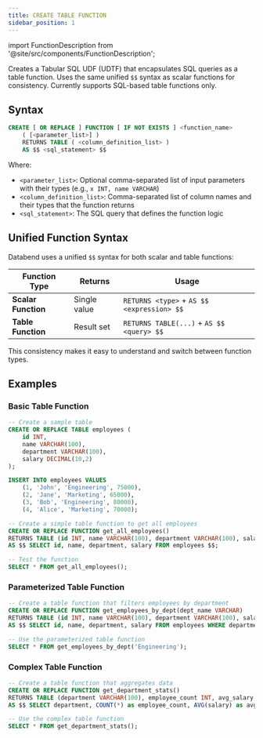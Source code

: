 ```yaml
---
title: CREATE TABLE FUNCTION
sidebar_position: 1
---
```

import FunctionDescription from '@site/src/components/FunctionDescription';

<FunctionDescription description="Introduced or updated: v1.2.799"/>

Creates a Tabular SQL UDF (UDTF) that encapsulates SQL queries as a table function. Uses the same unified `$$` syntax as scalar functions for consistency. Currently supports SQL-based table functions only.

## Syntax

```sql
CREATE [ OR REPLACE ] FUNCTION [ IF NOT EXISTS ] <function_name> 
    ( [<parameter_list>] ) 
    RETURNS TABLE ( <column_definition_list> ) 
    AS $$ <sql_statement> $$
```

Where:
- `<parameter_list>`: Optional comma-separated list of input parameters with their types (e.g., `x INT, name VARCHAR`)
- `<column_definition_list>`: Comma-separated list of column names and their types that the function returns
- `<sql_statement>`: The SQL query that defines the function logic

## Unified Function Syntax

Databend uses a unified `$$` syntax for both scalar and table functions:

| Function Type | Returns | Usage |
|---------------|---------|-------|
| **Scalar Function** | Single value | `RETURNS <type>` + `AS $$ <expression> $$` |
| **Table Function** | Result set | `RETURNS TABLE(...)` + `AS $$ <query> $$` |

This consistency makes it easy to understand and switch between function types.

## Examples

### Basic Table Function

```sql
-- Create a sample table
CREATE OR REPLACE TABLE employees (
    id INT, 
    name VARCHAR(100), 
    department VARCHAR(100),
    salary DECIMAL(10,2)
);

INSERT INTO employees VALUES 
    (1, 'John', 'Engineering', 75000), 
    (2, 'Jane', 'Marketing', 65000),
    (3, 'Bob', 'Engineering', 80000),
    (4, 'Alice', 'Marketing', 70000);

-- Create a simple table function to get all employees
CREATE OR REPLACE FUNCTION get_all_employees() 
RETURNS TABLE (id INT, name VARCHAR(100), department VARCHAR(100), salary DECIMAL(10,2))
AS $$ SELECT id, name, department, salary FROM employees $$;

-- Test the function
SELECT * FROM get_all_employees();
```

### Parameterized Table Function

```sql
-- Create a table function that filters employees by department
CREATE OR REPLACE FUNCTION get_employees_by_dept(dept_name VARCHAR)
RETURNS TABLE (id INT, name VARCHAR(100), department VARCHAR(100), salary DECIMAL(10,2))
AS $$ SELECT id, name, department, salary FROM employees WHERE department = dept_name $$;

-- Use the parameterized table function
SELECT * FROM get_employees_by_dept('Engineering');
```

### Complex Table Function

```sql
-- Create a table function that aggregates data
CREATE OR REPLACE FUNCTION get_department_stats()
RETURNS TABLE (department VARCHAR(100), employee_count INT, avg_salary DECIMAL(10,2))
AS $$ SELECT department, COUNT(*) as employee_count, AVG(salary) as avg_salary FROM employees GROUP BY department $$;

-- Use the complex table function
SELECT * FROM get_department_stats();
```